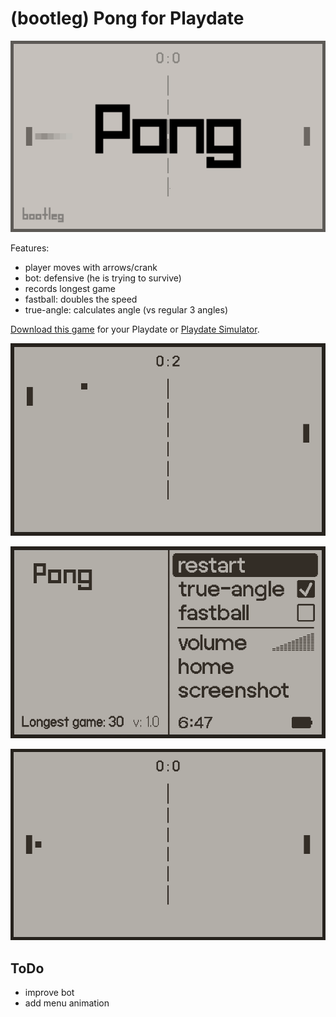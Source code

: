 # (bootleg) Pong for Playdate

![pong title png](pong-title-screen.png)

Features:
- player moves with arrows/crank
- bot: defensive (he is trying to survive)
- records longest game
- fastball: doubles the speed
- true-angle: calculates angle (vs regular 3 angles)

[Download this game](https://rafaelmikayelyan.itch.io/bootleg-pong) for your Playdate or [Playdate Simulator](https://play.date).

![pong scoring gif](pong-scoring.gif)

![pong menu gif](pong-menu.png)

![pong loop gif](pong-loop.gif)


## ToDo
- improve bot
- add menu animation
